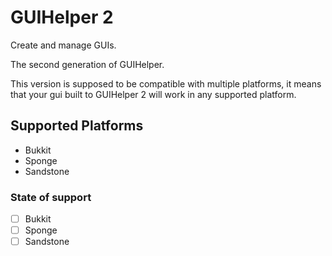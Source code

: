 # GUIHelper 2

Create and manage GUIs.

The second generation of GUIHelper.

This version is supposed to be compatible with multiple platforms, it means that your gui built to GUIHelper 2 will work in any supported platform.

## Supported Platforms

- Bukkit
- Sponge
- Sandstone

### State of support

- [ ] Bukkit
- [ ] Sponge
- [ ] Sandstone